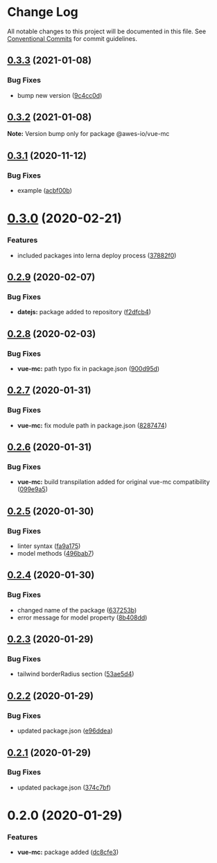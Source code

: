 # Change Log

All notable changes to this project will be documented in this file.
See [Conventional Commits](https://conventionalcommits.org) for commit guidelines.

## [0.3.3](https://github.com/awes-io/client/compare/@awes-io/vue-mc@0.3.2...@awes-io/vue-mc@0.3.3) (2021-01-08)


### Bug Fixes

* bump new version ([9c4cc0d](https://github.com/awes-io/client/commit/9c4cc0d6914b3011b122e99df0da47cd2b8acf2c))





## [0.3.2](https://github.com/awes-io/client/compare/@awes-io/vue-mc@0.3.1...@awes-io/vue-mc@0.3.2) (2021-01-08)

**Note:** Version bump only for package @awes-io/vue-mc





## [0.3.1](https://github.com/awes-io/client/compare/@awes-io/vue-mc@0.3.0...@awes-io/vue-mc@0.3.1) (2020-11-12)


### Bug Fixes

* example ([acbf00b](https://github.com/awes-io/client/commit/acbf00b39f70c89d3968d17eaf4ddd44ae7dffa5))





# [0.3.0](https://github.com/awes-io/client/compare/@awes-io/vue-mc@0.2.9...@awes-io/vue-mc@0.3.0) (2020-02-21)


### Features

* included packages into lerna deploy process ([37882f0](https://github.com/awes-io/client/commit/37882f0b5a9146595c05747eb7c827b66d13b3c1))





## [0.2.9](https://github.com/awes-io/client/compare/@awes-io/vue-mc@0.2.8...@awes-io/vue-mc@0.2.9) (2020-02-07)


### Bug Fixes

* **datejs:** package added to repository ([f2dfcb4](https://github.com/awes-io/client/commit/f2dfcb4e9163afde10617d4a20b58c502ba761be))





## [0.2.8](https://git.awescode.com/awes-io/collection/compare/@awes-io/vue-mc@0.2.7...@awes-io/vue-mc@0.2.8) (2020-02-03)


### Bug Fixes

* **vue-mc:** path typo fix in package.json ([900d95d](https://git.awescode.com/awes-io/collection/commits/900d95d6330a87450dc7dd4ce66b6f78b1511ae7))





## [0.2.7](https://git.awescode.com/awes-io/collection/compare/@awes-io/vue-mc@0.2.6...@awes-io/vue-mc@0.2.7) (2020-01-31)


### Bug Fixes

* **vue-mc:** fix module path in package.json ([8287474](https://git.awescode.com/awes-io/collection/commits/82874740d308ebc645141ac961e0af95995fdd8d))





## [0.2.6](https://git.awescode.com/awes-io/collection/compare/@awes-io/vue-mc@0.2.5...@awes-io/vue-mc@0.2.6) (2020-01-31)


### Bug Fixes

* **vue-mc:** build transpilation added for original vue-mc compatibility ([099e9a5](https://git.awescode.com/awes-io/collection/commits/099e9a587f0b055e568e8b314c7f87ff08d8349c))





## [0.2.5](https://git.awescode.com/awes-io/collection/compare/@awes-io/vue-mc@0.2.4...@awes-io/vue-mc@0.2.5) (2020-01-30)


### Bug Fixes

* linter syntax ([fa9a175](https://git.awescode.com/awes-io/collection/commits/fa9a1752d298ed1d56caf8418ad5301797d20b19))
* model methods ([496bab7](https://git.awescode.com/awes-io/collection/commits/496bab7c78008bb42b817247aed4eaca6fcdd3c6))





## [0.2.4](https://git.awescode.com/awes-io/collection/compare/@awes-io/vue-mc@0.2.3...@awes-io/vue-mc@0.2.4) (2020-01-30)


### Bug Fixes

* changed name of the package ([637253b](https://git.awescode.com/awes-io/collection/commits/637253b646dd03ab2d735ed9b36d43f7b9e3e037))
* error message for model property ([8b408dd](https://git.awescode.com/awes-io/collection/commits/8b408ddac8a0db28a86fbbf17d32f6a11c556f82))





## [0.2.3](https://git.awescode.com/awes-io/collection/compare/@awes-io/vue-mc@0.2.2...@awes-io/vue-mc@0.2.3) (2020-01-29)

### Bug Fixes

* tailwind borderRadius section ([53ae5d4](https://git.awescode.com/awes-io/collection/commits/53ae5d40bb9cb6edcae73d9daa2cb3ac4b652c94))

## [0.2.2](https://git.awescode.com/awes-io/collection/compare/@awes-io/vue-mc@0.2.1...@awes-io/vue-mc@0.2.2) (2020-01-29)

### Bug Fixes

* updated package.json ([e96ddea](https://git.awescode.com/awes-io/collection/commits/e96ddea2bd8a306ffcb3f2a47744e7af6ae924b0))

## [0.2.1](https://git.awescode.com/awes-io/collection/compare/@awes-io/vue-mc@0.2.0...@awes-io/vue-mc@0.2.1) (2020-01-29)

### Bug Fixes

* updated package.json ([374c7bf](https://git.awescode.com/awes-io/collection/commits/374c7bf218a8f7d9825de6145e3b9106a7cde3a4))

# 0.2.0 (2020-01-29)

### Features

* **vue-mc:** package added ([dc8cfe3](https://git.awescode.com/awes-io/collection/commits/dc8cfe379fc31fec9e1693bd3cc76ac896e94163))
